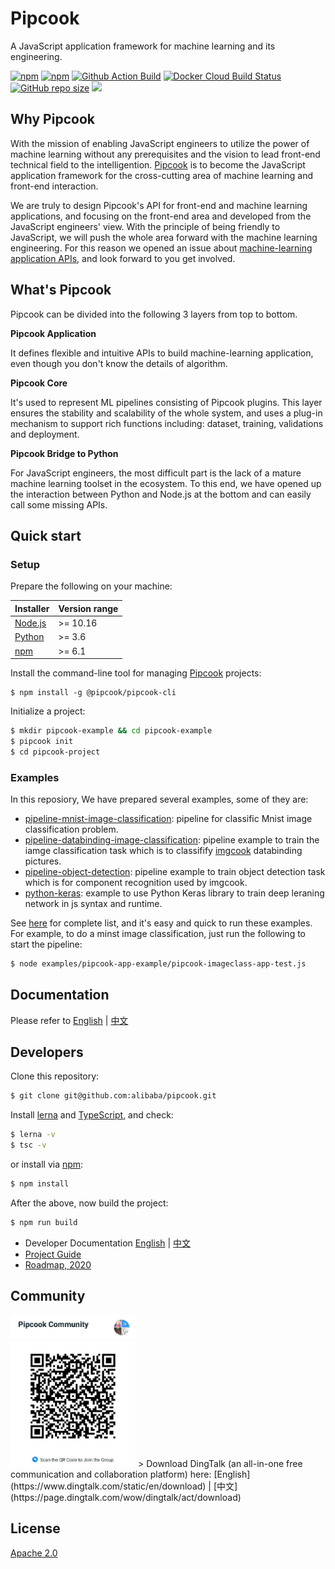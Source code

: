 # Pipcook

A JavaScript application framework for machine learning and its engineering.

<a href="https://www.npmjs.com/package/@pipcook/pipcook-core">
  <img alt="npm" src="https://img.shields.io/npm/dm/@pipcook/pipcook-core"></a>
<a href="https://www.npmjs.com/package/@pipcook/pipcook-core">
  <img alt="npm" src="https://img.shields.io/npm/v/@pipcook/pipcook-core"></a>
<a href="https://github.com/alibaba/pipcook/actions">
  <img alt="Github Action Build" src="https://github.com/alibaba/pipcook/workflows/build/badge.svg?branch=master&event=push"></a>
<a href="https://hub.docker.com/r/pipcook/pipcook">
  <img alt="Docker Cloud Build Status" src="https://img.shields.io/docker/cloud/build/pipcook/pipcook"></a>
<a href="https://github.com/alibaba/pipcook">
  <img alt="GitHub repo size" src="https://img.shields.io/github/repo-size/alibaba/pipcook"></a>
<a href="https://opensource.org/licenses/Apache-2.0">
  <img src="https://img.shields.io/badge/License-Apache%202.0-blue.svg"></a>

## Why Pipcook

With the mission of enabling JavaScript engineers to utilize the power of machine learning without any
prerequisites and the vision to lead front-end technical field to the intelligention. [Pipcook][] is to become
the JavaScript application framework for the cross-cutting area of machine learning and front-end interaction.

We are truly to design Pipcook's API for front-end and machine learning applications, and focusing on the front-end
area and developed from the JavaScript engineers' view. With the principle of being friendly to JavaScript, we will 
push the whole area forward with the machine learning engineering. For this reason we opened an issue about 
[machine-learning application APIs][], and look forward to you get involved.

## What's Pipcook

Pipcook can be divided into the following 3 layers from top to bottom.

__Pipcook Application__

It defines flexible and intuitive APIs to build machine-learning application, even though you don't know the details 
of algorithm.

__Pipcook Core__

It's used to represent ML pipelines consisting of Pipcook plugins. This layer ensures the stability and scalability 
of the whole system, and uses a plug-in mechanism to support rich functions including: dataset, training, validations
and deployment.

__Pipcook Bridge to Python__

For JavaScript engineers, the most difficult part is the lack of a mature machine learning toolset in the ecosystem.
To this end, we have opened up the interaction between Python and Node.js at the bottom and can easily call some 
missing APIs.

## Quick start

### Setup

Prepare the following on your machine:

| Installer   | Version range |
|-------------|---------------|
| [Node.js][] | >= 10.16      |
| [Python][]  | >= 3.6        |
| [npm][]     | >= 6.1        |

Install the command-line tool for managing [Pipcook][] projects:

```shell
$ npm install -g @pipcook/pipcook-cli
```

Initialize a project:

```sh
$ mkdir pipcook-example && cd pipcook-example
$ pipcook init
$ cd pipcook-project
```

### Examples

In this reposiory, We have prepared several examples, some of they are:

- [pipeline-mnist-image-classification][]: pipeline for classific Mnist image classification problem.
- [pipeline-databinding-image-classification][]: pipeline example to train the iamge classification task which is 
  to classifify [imgcook](https://www.imgcook.com/) databinding pictures.
- [pipeline-object-detection][]: pipeline example to train object detection task which is for component recognition 
  used by imgcook.
- [python-keras][]: example to use Python Keras library to train deep leraning network in js syntax and runtime.

See [here](./example) for complete list, and it's easy and quick to run these examples. For example, to do a minst 
image classification, just run the following to start the pipeline:

```sh
$ node examples/pipcook-app-example/pipcook-imageclass-app-test.js
```

## Documentation

Please refer to [English](docs/) | [中文](docs/zh-cn/)

## Developers

Clone this repository:

```sh
$ git clone git@github.com:alibaba/pipcook.git
```

Install [lerna][] and [TypeScript][], and check:

```sh
$ lerna -v
$ tsc -v
```

or install via [npm][]:

```sh
$ npm install
```

After the above, now build the project:

```sh
$ npm run build
```

- Developer Documentation [English](docs/tutorials/developer-guide.md) | [中文](docs/zh-cn/tutorials/developer-guide.md)
- [Project Guide](./docs/meta/PROJECT_GUIDE.md)
- [Roadmap, 2020](https://github.com/alibaba/pipcook/issues/30)

## Community

<img width="200" src="./community_qrcode.png">
> Download DingTalk (an all-in-one free communication and collaboration platform) here: [English](https://www.dingtalk.com/static/en/download) | [中文](https://page.dingtalk.com/wow/dingtalk/act/download)

## License

[Apache 2.0](./LICENSE)

[Pipcook]: https://github.com/alibaba/pipcook
[lerna]: https://github.com/lerna/lerna
[TypeScript]: https://github.com/microsoft/TypeScript
[Node.js]: https://nodejs.org/
[npm]: https://npmjs.com/
[Python]: https://www.python.org/
[machine-learning application APIs]: https://github.com/alibaba/pipcook/issues/33
[pipeline-mnist-image-classification]: example/pipeline-example/pipeline-mnist-image-classification.js
[pipeline-databinding-image-classification]: example/pipeline-example/pipeline-databinding-image-classification.js
[pipeline-object-detection]: example/pipeline-example/pipeline-object-detection.js
[python-keras]: example/python-nodejs-example/python-keras.js

